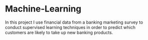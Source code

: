 # Machine-Learning
In this project I use financial data from a banking marketing survey to conduct supervised learning techniques in order to predict which customers are likely to take up new banking products.
